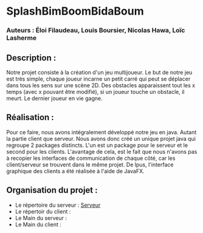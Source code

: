 # SplashBimBoomBidaBoum

### Auteurs : Éloi Filaudeau, Louis Boursier, Nicolas Hawa, Loïc Lasherme

## Description :
Notre projet consiste à la création d'un jeu multijoueur. Le but de notre jeu est très simple, chaque joueur incarne un petit carré qui peut se déplacer dans tous les sens sur une scène 2D. Des obstacles apparaissent tout les x temps (avec x pouvant être modifié), si un joueur touche un obstacle, il meurt. Le dernier joueur en vie gagne.

## Réalisation :
Pour ce faire, nous avons intégralement développé notre jeu en java. Autant la partie client que serveur. Nous avons donc créé un unique projet java qui regroupe 2 packages distincts. L'un est un package pour le serveur et le second pour les clients. L'avantage de cela, est le fait que nous n'avons pas à recopier les interfaces de communication de chaque côté, car les client/serveur se trouvent dans le même projet. De lpus, l'interface graphique des clients a été réalisée à l'aide de JavaFX.

## Organisation du projet :
* Le répertoire du serveur : [Serveur](SplashBimBoomBidaBoum/SplashBimBoomBidaBoum/src/com/alma/splashbimboombidaboum/client)
* Le répertoir du client :
* Le Main du serveur :
* Le Main du client : 
